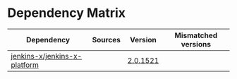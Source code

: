 # Dependency Matrix

Dependency | Sources | Version | Mismatched versions
---------- | ------- | ------- | -------------------
[jenkins-x/jenkins-x-platform](https://github.com/jenkins-x/jenkins-x-platform) |  | [2.0.1521](https://github.com/jenkins-x/jenkins-x-platform/releases/tag/v2.0.1521) | 

